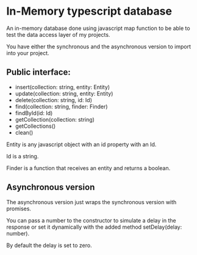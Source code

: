 # In-Memory typescript database

An in-memory database done using javascript map function to be able to test the
data access layer of my projects.

You have either the synchronous and the asynchronous version to import into your project.


## Public interface:
 - insert(collection: string, entity: Entity) 
 - update(collection: string, entity: Entity)
 - delete(collection: string, id: Id)
 - find(collection: string, finder: Finder)
 - findById(id: Id)
 - getCollection(collection: string)
 - getCollections()
 - clean() 

Entity is any javascript object with an id property with an Id.

Id is a string.

Finder is a function that receives an entity and returns a boolean.


## Asynchronous version
The asynchronous version just wraps the synchronous version with promises.

You can pass a number to the constructor to simulate a delay in the response or set it
dynamically with the added method setDelay(delay: number). 

By default the delay is set to zero.
 
